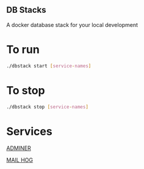 ## DB Stacks 
A docker database stack for your local development

# To run

```bash
./dbstack start [service-names]
```

# To stop

```bash
./dbstack stop [service-names]
```

# Services

[ADMINER](http://localhost:8080)

[MAIL HOG](http://localhost:8025)
